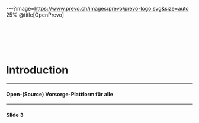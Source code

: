 ---?image=https://www.prevo.ch/images/prevo/prevo-logo.svg&size=auto 25%
@title[OpenPrevo]
<br><br><br><br><br><br>
# Introduction

---
#### Open-(Source) Vorsorge-Plattform für alle

---

#### Slide 3
